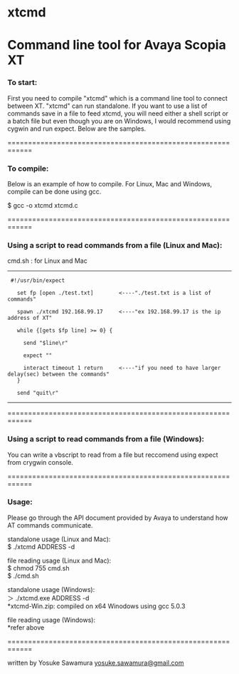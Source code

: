 # xtcmd
Command line tool for Avaya Scopia XT
============================================================
### To start:

First you need to compile "xtcmd" which is a command line tool to connect between XT. "xtcmd" can run standalone. If you want to use a list of commands save in a file to feed xtcmd, you will need either a shell script or a batch file but even though you are on Windows, I would recommend using cygwin and run expect.
Below are the samples.

============================================================
### To compile:
Below is an example of how to compile. For Linux, Mac and Windows, compile can be done using gcc.

$ gcc -o xtcmd xtcmd.c 

============================================================
### Using a script to read commands from a file (Linux and Mac):
cmd.sh : for Linux and Mac

-----
     #!/usr/bin/expect
    
       set fp [open ./test.txt]        <----"./test.txt is a list of commands"

       spawn ./xtcmd 192.168.99.17     <----"ex 192.168.99.17 is the ip address of XT"

       while {[gets $fp line] >= 0} {

         send "$line\r"

         expect ""

         interact timeout 1 return     <----"if you need to have larger delay(sec) between the commands"
       }

       send "quit\r"
-----

============================================================
### Using a script to read commands from a file (Windows):

You can write a vbscript to read from a file but reccomend using expect from crygwin console.<br>

============================================================
### Usage:
Please go through the API document provided by Avaya to understand how AT commands communicate.

standalone usage (Linux and Mac):<br>
$ ./xtcmd ADDRESS -d<br>

file reading usage (Linux and Mac):<br>
$ chmod 755 cmd.sh<br>
$ ./cmd.sh<br>

standalone usage (Windows):<br>
＞ ./xtcmd.exe ADDRESS -d<br>
*xtcmd-Win.zip: compiled on x64 Winodows using gcc 5.0.3<br>

file reading usage (Windows):<br>
*refer above<br>

============================================================

written by Yosuke Sawamura
yosuke.sawamura@gmail.com
